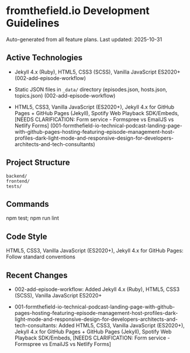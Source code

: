 # fromthefield.io Development Guidelines

Auto-generated from all feature plans. Last updated: 2025-10-31

## Active Technologies
- Jekyll 4.x (Ruby), HTML5, CSS3 (SCSS), Vanilla JavaScript ES2020+ (002-add-episode-workflow)
- Static JSON files in `_data/` directory (episodes.json, hosts.json, topics.json) (002-add-episode-workflow)

- HTML5, CSS3, Vanilla JavaScript (ES2020+), Jekyll 4.x for GitHub Pages + GitHub Pages (Jekyll), Spotify Web Playback SDK/Embeds, [NEEDS CLARIFICATION: Form service - Formspree vs EmailJS vs Netlify Forms] (001-formthefield-io-technical-podcast-landing-page-with-github-pages-hosting-featuring-episode-management-host-profiles-dark-light-mode-and-responsive-design-for-developers-architects-and-tech-consultants)

## Project Structure

```text
backend/
frontend/
tests/
```

## Commands

npm test; npm run lint

## Code Style

HTML5, CSS3, Vanilla JavaScript (ES2020+), Jekyll 4.x for GitHub Pages: Follow standard conventions

## Recent Changes
- 002-add-episode-workflow: Added Jekyll 4.x (Ruby), HTML5, CSS3 (SCSS), Vanilla JavaScript ES2020+

- 001-formthefield-io-technical-podcast-landing-page-with-github-pages-hosting-featuring-episode-management-host-profiles-dark-light-mode-and-responsive-design-for-developers-architects-and-tech-consultants: Added HTML5, CSS3, Vanilla JavaScript (ES2020+), Jekyll 4.x for GitHub Pages + GitHub Pages (Jekyll), Spotify Web Playback SDK/Embeds, [NEEDS CLARIFICATION: Form service - Formspree vs EmailJS vs Netlify Forms]

<!-- MANUAL ADDITIONS START -->
<!-- MANUAL ADDITIONS END -->
